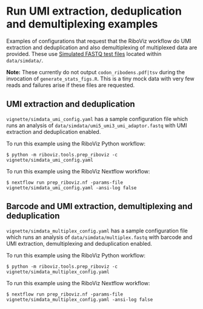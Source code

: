 # Run UMI extraction, deduplication and demultiplexing examples

Examples of configurations that request that the RiboViz workflow do UMI extraction and deduplication and also demultiplexing of multiplexed data are provided. These use [Simulated FASTQ test files](../reference/data.md#simulated-fastq-test-files) located within `data/simdata/`.

**Note:** These currently do not output `codon_ribodens.pdf|tsv` during the invocation of `generate_stats_figs.R`. This is a tiny mock data with very few reads and failures arise if these files are requested.

## UMI extraction and deduplication

`vignette/simdata_umi_config.yaml` has a sample configuration file which runs an analysis of `data/simdata/umi5_umi3_umi_adaptor.fastq` with UMI extraction and deduplication enabled.

To run this example using the RiboViz Python workflow:

```console
$ python -m riboviz.tools.prep_riboviz -c vignette/simdata_umi_config.yaml 
```

To run this example using the RiboViz Nextflow workflow:

```console
$ nextflow run prep_riboviz.nf -params-file vignette/simdata_umi_config.yaml -ansi-log false
```

## Barcode and UMI extraction, demultiplexing and deduplication

`vignette/simdata_multiplex_config.yaml` has a sample configuration file which runs an analysis of `data/simdata/multiplex.fastq` with barcode and UMI extraction, demultiplexing and deduplication enabled.

To run this example using the RiboViz Python workflow:

```console
$ python -m riboviz.tools.prep_riboviz -c vignette/simdata_multiplex_config.yaml 
```

To run this example using the RiboViz Nextflow workflow:

```console
$ nextflow run prep_riboviz.nf -params-file vignette/simdata_multiplex_config.yaml -ansi-log false
```
